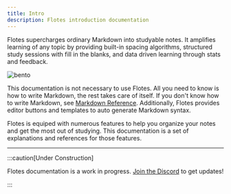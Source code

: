 ```yaml
---
title: Intro
description: Flotes introduction documentation
---
```


Flotes supercharges ordinary Markdown into studyable notes. It amplifies learning of any topic by providing built-in spacing algorithms, structured study sessions with fill in the blanks, and data driven learning through stats and feedback.

![bento](https://ik.imagekit.io/flotes/2023-07-08_22-32-EDIT.jpeg?updatedAt=1689541548656)

This documentation is not necessary to use Flotes. All you need to know is how to write Markdown, the rest takes care of itself. If you don't know how to write Markdown, see [Markdown Reference](https://docs.flotes.app/reference/markdown). Additionally, Flotes provides editor buttons and templates to auto generate Markdown syntax.

Flotes is equiped with numerous features to help you organize your notes and get the most out of studying. This documentation is a set of explanations and references for those features. 

---


:::caution[Under Construction]

Flotes documentation is a work in progress. 
[Join the Discord](https://discord.com/invite/qKaKeGT8sZ) to get updates!

:::

